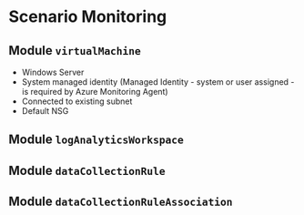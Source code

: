 # Scenario Monitoring

## Module `virtualMachine`

- Windows Server
- System managed identity (Managed Identity - system or user assigned - is required by Azure Monitoring Agent)
- Connected to existing subnet
- Default NSG

## Module `logAnalyticsWorkspace`

## Module `dataCollectionRule`

## Module `dataCollectionRuleAssociation`
